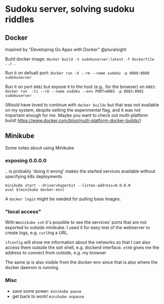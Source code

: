 # Sudoku server, solving sudoku riddles


## Docker

Inspired by "Developing Go Apps with Docker" @pluralsight

Build docker image:
`docker build -t sudokuserver:latest -f Dockerfile ../..`

Run it on defualt port:
`docker run -d --rm --name sudoku -p 8080:8080 sudokuserver`

Run it on port `8082` but expose it to the host (e.g.. for the browser) on `8083`:
`docker run  -ti --rm --name sudoku --env PORT=8082 -p 8083:8082 sudokuserver`

(Would have loved to continue with `docker buildx` but that was not available on my system, despite setting the experimental flag, and it was not important enough for me. Maybe you want to check out multi-platform build! https://www.docker.com/blog/multi-platform-docker-builds/)


## Minikube

Some notes about using Minikube


### exposing 0.0.0.0
.. is probably 'doing it wrong' makes the started services available without specifying k8s deployments

```
minikube start --driver=hyperkit --listen-address=0.0.0.0
eval $(minikube docker-env) 
```

A `docker login` might be needed for pulling base images.

### "local access"

With `Wminikube ssh` it's possible to see the services' ports that are not exported to outside minikube.
I used it for easy test of the webserver to create logs, e.g. `curl`ing a URL.

`ifconfig` will show me information about the networks so that I can also access them outside the ssh shell, e.g. dockerd interface. `eth0` gives me the address to connect from outside, e.g. my browser

The same ip is also visible from the docker-env since that is also where the docker daemon is running.

### Misc

- save some power: `minikube pause`
- get back to work! `minikube unpause`
